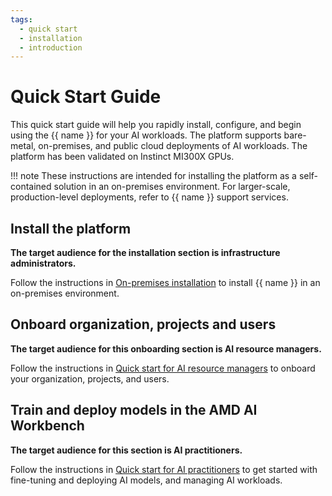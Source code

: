 ```yaml
---
tags:
  - quick start
  - installation
  - introduction
---
```


# Quick Start Guide

This quick start guide will help you rapidly install, configure, and begin using the {{ name }} for your AI workloads. The platform supports bare-metal, on-premises, and public cloud deployments of AI workloads. The platform has been validated on Instinct MI300X GPUs.

!!! note
    These instructions are intended for installing the platform as a self-contained solution in an on-premises environment. For larger-scale, production-level deployments, refer to {{ name }} support services.

## Install the platform

**The target audience for the installation section is infrastructure administrators.**

Follow the instructions in [On-premises installation](./platform-infrastructure/on-premises-installation.md) to install {{ name }} in an on-premises environment.

## Onboard organization, projects and users

**The target audience for this onboarding section is AI resource managers.**

Follow the instructions in [Quick start for AI resource managers](./quick-start-guides/resource-manager-quick-start.md) to onboard your organization, projects, and users.

## Train and deploy models in the AMD AI Workbench

**The target audience for this section is AI practitioners.**

Follow the instructions in [Quick start for AI practitioners](./quick-start-guides/workbench-quick-start.md) to get started with fine-tuning and deploying AI models, and managing AI workloads.
